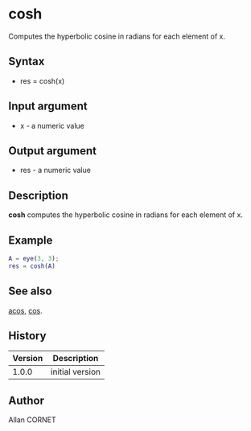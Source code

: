 # cosh

Computes the hyperbolic cosine in radians for each element of x.

## Syntax

- res = cosh(x)

## Input argument

- x - a numeric value

## Output argument

- res - a numeric value

## Description

<b>cosh</b> computes the hyperbolic cosine in radians for each element of x.

## Example

```matlab
A = eye(3, 3);
res = cosh(A)
```

## See also

[acos](acos.md), [cos](cos.md).

## History

| Version | Description     |
| ------- | --------------- |
| 1.0.0   | initial version |

## Author

Allan CORNET
